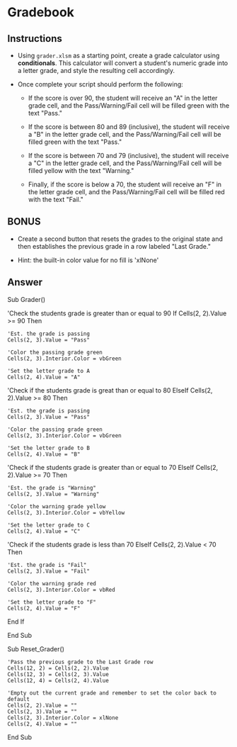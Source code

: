 # Gradebook

## Instructions

* Using `grader.xlsm` as a starting point, create a grade calculator using **conditionals**. This calculator will convert a student's numeric grade into a letter grade, and style the resulting cell accordingly.

* Once complete your script should perform the following:

  * If the score is over 90, the student will receive an "A" in the letter grade cell, and the Pass/Warning/Fail cell will be filled green with the text "Pass."

  * If the score is between 80 and 89 (inclusive), the student will receive a "B" in the letter grade cell, and the Pass/Warning/Fail cell will be filled green with the text "Pass."

  * If the score is between 70 and 79 (inclusive), the student will receive a "C" in the letter grade cell, and the Pass/Warning/Fail cell will be filled yellow with the text "Warning."

  * Finally, if the score is below a 70, the student will receive an "F" in the letter grade cell, and the Pass/Warning/Fail cell will be filled red with the text "Fail."

## BONUS

* Create a second button that resets the grades to the original state and then establishes the previous grade in a row labeled "Last Grade."

* Hint: the built-in color value for no fill is 'xlNone'

## Answer
Sub Grader()

'Check the students grade is greater than or equal to 90
If Cells(2, 2).Value >= 90 Then

    'Est. the grade is passing
    Cells(2, 3).Value = "Pass"
    
    'Color the passing grade green
    Cells(2, 3).Interior.Color = vbGreen
    
    'Set the letter grade to A
    Cells(2, 4).Value = "A"
    
'Check if the students grade is great than or equal to 80
ElseIf Cells(2, 2).Value >= 80 Then

    'Est. the grade is passing
    Cells(2, 3).Value = "Pass"
    
    'Color the passing grade green
    Cells(2, 3).Interior.Color = vbGreen
    
    'Set the letter grade to B
    Cells(2, 4).Value = "B"
    
'Check if the students grade is greater than or equal to 70
ElseIf Cells(2, 2).Value >= 70 Then

    'Est. the grade is "Warning"
    Cells(2, 3).Value = "Warning"
    
    'Color the warning grade yellow
    Cells(2, 3).Interior.Color = vbYellow
    
    'Set the letter grade to C
    Cells(2, 4).Value = "C"
    
'Check if the students grade is less than 70
ElseIf Cells(2, 2).Value < 70 Then

    'Est. the grade is "Fail"
    Cells(2, 3).Value = "Fail"
    
    'Color the warning grade red
    Cells(2, 3).Interior.Color = vbRed
    
    'Set the letter grade to "F"
    Cells(2, 4).Value = "F"
    
End If
    
End Sub


Sub Reset_Grader()

    'Pass the previous grade to the Last Grade row
    Cells(12, 2) = Cells(2, 2).Value
    Cells(12, 3) = Cells(2, 3).Value
    Cells(12, 4) = Cells(2, 4).Value
    
    'Empty out the current grade and remember to set the color back to default
    Cells(2, 2).Value = ""
    Cells(2, 3).Value = ""
    Cells(2, 3).Interior.Color = xlNone
    Cells(2, 4).Value = ""


End Sub

